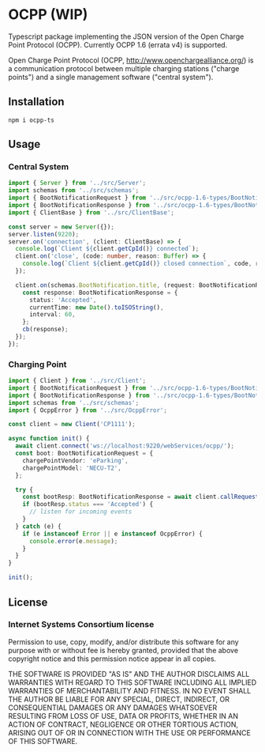 # OCPP (WIP)

Typescript package implementing the JSON version of the Open Charge Point Protocol (OCPP). Currently OCPP 1.6 (errata v4) is supported.

Open Charge Point Protocol (OCPP, <http://www.openchargealliance.org/>) is a communication protocol between multiple charging stations ("charge points") and a single management software ("central system").

## Installation
```
npm i ocpp-ts
```

## Usage

### Central System

```ts
import { Server } from '../src/Server';
import schemas from '../src/schemas';
import { BootNotificationRequest } from '../src/ocpp-1.6-types/BootNotification';
import { BootNotificationResponse } from '../src/ocpp-1.6-types/BootNotificationResponse';
import { ClientBase } from '../src/ClientBase';

const server = new Server({});
server.listen(9220);
server.on('connection', (client: ClientBase) => {
  console.log(`Client ${client.getCpId()} connected`);
  client.on('close', (code: number, reason: Buffer) => {
    console.log(`Client ${client.getCpId()} closed connection`, code, reason.toString());
  });

  client.on(schemas.BootNotification.title, (request: BootNotificationRequest, cb: (response: BootNotificationResponse) => void) => {
    const response: BootNotificationResponse = {
      status: 'Accepted',
      currentTime: new Date().toISOString(),
      interval: 60,
    };
    cb(response);
  });
});
```

### Charging Point

```ts
import { Client } from '../src/Client';
import { BootNotificationRequest } from '../src/ocpp-1.6-types/BootNotification';
import { BootNotificationResponse } from '../src/ocpp-1.6-types/BootNotificationResponse';
import schemas from '../src/schemas';
import { OcppError } from '../src/OcppError';

const client = new Client('CP1111');

async function init() {
  await client.connect('ws://localhost:9220/webServices/ocpp/');
  const boot: BootNotificationRequest = {
    chargePointVendor: 'eParking',
    chargePointModel: 'NECU-T2',
  };

  try {
    const bootResp: BootNotificationResponse = await client.callRequest(schemas.BootNotification.title, boot);
    if (bootResp.status === 'Accepted') {
      // listen for incoming events
    }
  } catch (e) {
    if (e instanceof Error || e instanceof OcppError) {
      console.error(e.message);
    }
  }
}

init();
```

## License

### Internet Systems Consortium license

Permission to use, copy, modify, and/or distribute this software for any purpose
with or without fee is hereby granted, provided that the above copyright notice
and this permission notice appear in all copies.

THE SOFTWARE IS PROVIDED "AS IS" AND THE AUTHOR DISCLAIMS ALL WARRANTIES WITH
REGARD TO THIS SOFTWARE INCLUDING ALL IMPLIED WARRANTIES OF MERCHANTABILITY AND
FITNESS. IN NO EVENT SHALL THE AUTHOR BE LIABLE FOR ANY SPECIAL, DIRECT,
INDIRECT, OR CONSEQUENTIAL DAMAGES OR ANY DAMAGES WHATSOEVER RESULTING FROM LOSS
OF USE, DATA OR PROFITS, WHETHER IN AN ACTION OF CONTRACT, NEGLIGENCE OR OTHER
TORTIOUS ACTION, ARISING OUT OF OR IN CONNECTION WITH THE USE OR PERFORMANCE OF
THIS SOFTWARE.
